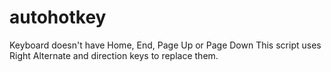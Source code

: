 # autohotkey
Keyboard doesn't have Home, End, Page Up or Page Down
This script uses Right Alternate and direction keys to replace them.
